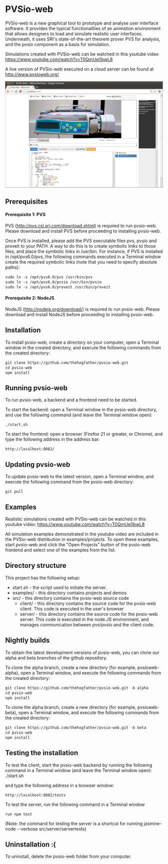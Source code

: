 PVSio-web
=========

PVSio-web is a new graphical tool to prototype and analyse user interface software. It provides the typical functionalities of an animation environment that allows designers to load and simulate realistic user interfaces. Underneath, it uses SRI's state-of-the-art theorem prover PVS for analysis, and the pvsio component as a basis for simulation. 

Simulations created with PVSio-web can be watched in this youtube video https://www.youtube.com/watch?v=T0QmUe0bwL8

A live version of PVSio-web executed on a cloud server can be found at http://www.pvsioweb.org/

![Screenshot](screenshot.jpg?raw=true)


Prerequisites
-------------
#### Prerequisite 1: PVS
PVS (http://pvs.csl.sri.com/download.shtml) is required to run pvsio-web. Please download and install PVS before proceeding to installing pvsio-web.

Once PVS is installed, please add the PVS executable files pvs, pvsio and proveit to your PATH. A way to do this is to create symbolic links to those files, and place the symbolic links in /usr/bin. For instance, if PVS is installed in /opt/pvs6.0/pvs, the following commands executed in a Terminal window create the required symbolic links (note that you need to specify absolute paths):

    sudo ln -s /opt/pvs6.0/pvs /usr/bin/pvs
    sudo ln -s /opt/pvs6.0/pvsio /usr/bin/pvsio
    sudo ln -s /opt/pvs6.0/proveit /usr/bin/proveit

#### Prerequisite 2: NodeJS
NodeJS (http://nodejs.org/download/) is required to run pvsio-web. Please download and install NodeJS before proceeding to installing pvsio-web.

Installation
------------
To install pvsio-web, create a directory on your computer, open a Terminal window in the created directory, and execute the following commands from the created directory:

    git clone https://github.com/thehogfather/pvsio-web.git
    cd pvsio-web
    npm install


Running pvsio-web
-----------------
To run pvsio-web, a backend and a frontend need to be started.

To start the backend: open a Terminal window in the pvsio-web directory, and use the following command (and leave the Terminal window open):

    ./start.sh

To start the frontend: open a browser (Firefox 21 or greater, or Chrome), and type the following address in the address bar:

    http://localhost:8082/

Updating pvsio-web
------------------
To update pvsio-web to the latest version, open a Terminal window, and execute the following command from the pvsio-web directory:

	git pull

Examples
--------
Realistic simulations created with PVSio-web can be watched in this youtube video: https://www.youtube.com/watch?v=T0QmUe0bwL8

All simulation examples demonstrated in the youtube video are included in the PVSio-web distribution in examples/projects. To open these examples, start pvsio-web and click the "Open Projects" button of the pvsio-web frontend and select one of the examples from the list.


Directory structure
-------------------
This project has the following setup:

* start.sh - the script used to initiate the server.
* examples/ - this directory contains projects and demos
* src/ - this directory contains the pvsio-web source code
	* client/ - this directory contains the source code for the pvsio-web client. This code is executed in the user's browser
	* server/ - this directory contains the source code for the pvsio-web server. This code is executed in the node.JS environment, and manages communication between pvs/pvsio and the client code.


Nightly builds
--------------
To obtain the latest development versions of pvsio-web, you can clone our alpha and beta branches of the github repository.

To clone the alpha branch, create a new directory (for example, pvsioweb-alpha), open a Terminal window, and execute the following commands from the created directory:

    git clone https://github.com/thehogfather/pvsio-web.git -b alpha
    cd pvsio-web
    npm install

To clone the alpha branch, create a new directory (for example, pvsioweb-beta), open a Terminal window, and execute the following commands from the created directory:

    git clone https://github.com/thehogfather/pvsio-web.git -b beta
    cd pvsio-web
    npm install


Testing the installation
------------------------
To test the client, start the pvsio-web backend by running the following command in a Terminal window (and leave the Terminal window open):
	./start.sh
	
and type the following address in a browser window:

	http://localhost:8082/tests
	
To test the server, run the following command in a Terminal window

	run npm test
	
(Note: the command for testing the server is a shortcut for running jasmine-node --verbose src/server/servertests)


Uninstallation :(
--------------
To uninstall, delete the pvsio-web folder from your computer.
	
